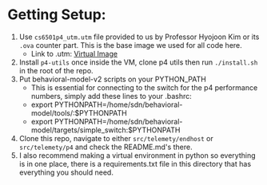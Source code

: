 # Getting Setup:

1. Use `cs6501p4_utm.utm` file provided to us by Professor Hyojoon Kim or its `.ova` counter part. This is the base image we used for all code here.
    - Link to .utm: [Virtual Image](https://drive.google.com/file/d/1zJ0LfBK3ZiYUN8zTkosDW4fBppTGk9xd/view?usp=sharing)
2. Install `p4-utils` once inside the VM, clone p4 utils then run `./install.sh` in the root of the repo.
3. Put behavioral-model-v2 scripts on your PYTHON_PATH
    - This is essential for connecting to the switch for the p4 performance numbers, simply add these lines to your .bashrc:
    - export PYTHONPATH=/home/sdn/behavioral-model/tools/:$PYTHONPATH
    - export PYTHONPATH=/home/sdn/behavioral-model/targets/simple_switch:$PYTHONPATH
3. Clone this repo, navigate to either `src/telemety/endhost` or `src/telemety/p4` and check the README.md's there. 
4. I also recommend making a virtual environment in python so everything is in one place, there is a requirements.txt file in this directory that has everything you should need.